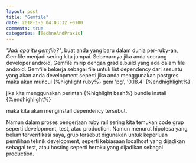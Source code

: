 ```yaml
---
layout: post
title: "Gemfile"
date: 2018-1-6 04:03:32 +0700
comments: true
categories: [TechneAndPraxis]
---
```


*"Jadi apa itu gemfile?"*, buat anda yang baru dalam dunia per-ruby-an, Gemfile menjadi sering kita jumpai. Sebenarnya jika anda seorang developer android, Gemfile mirip dengan gradle.build yang ada dalam file android. Gemfile bekerja sebagai file untuk list dependency dari sesuatu yang akan anda development seperti jika anda menggunakan postgres maka akan muncul 
{%highlight ruby%}
gem 'pg', '0.18.4'
{%endhighlight%}

jika kita menggunakan perintah 
{%highlight bash%}
bundle install
{%endhighlight%}

maka kita akan menginstall dependency tersebut. 

Namun dalam proses pengerjaan ruby rail sering kita temukan code grup seperti development, test, atau production. Namun menurut hipotesa yang belum terverifikasi saya, grup tersebut digunakan untuk keperluan pemilihan teknik development, seperti kebiasaan localhost yang dijadikan sebagai test, atau hosting seperti heroku yang dijadikan sebagai production. 
